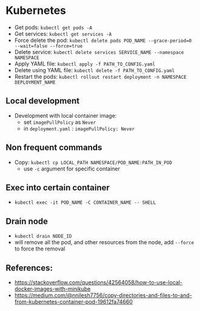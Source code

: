 # Kubernetes

- Get pods: `kubectl get pods -A`
- Get services: `kubectl get services -A`
- Force delete the pod: `kubectl delete pods POD_NAME --grace-period=0 --wait=false --force=true`
- Delete service: `kubectl delete services SERVICE_NAME --namespace NAMESPACE`
- Apply YAML file: `kubectl apply -f PATH_TO_CONFIG.yaml`
- Delete using YAML file: `kubectl delete -f PATH_TO_CONFIG.yaml`
- Restart the pods: `kubectl rollout restart deployment -n NAMESPACE DEPLOYMENT_NAME`

## Local development
- Development with local container image:
    - set `imagePullPolicy` as `Never`
    - in `deployment.yaml` : `imagePullPolicy: Never`


## Non frequent commands

- Copy: `kubectl cp LOCAL_PATH NAMESPACE/POD_NAME:PATH_IN_POD`
    - use `-c` argument for specific container

## Exec into certain container

- `kubectl exec -it POD_NAME -C CONTAINER_NAME -- SHELL`


## Drain node

- `kubectl drain NODE_ID`
- will remove all the pod, and other resources from the node, add `--force` to force the removal

## References:
- https://stackoverflow.com/questions/42564058/how-to-use-local-docker-images-with-minikube
- https://medium.com/@nnilesh7756/copy-directories-and-files-to-and-from-kubernetes-container-pod-19612fa74660